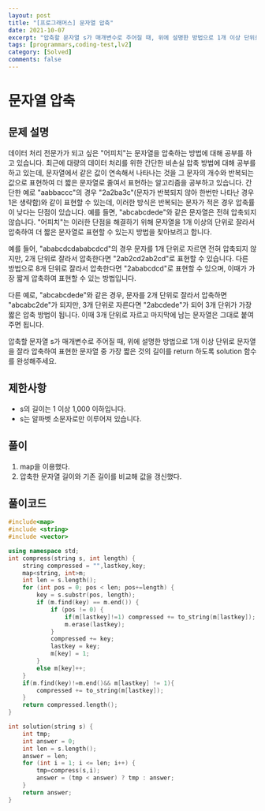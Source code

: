 ```yaml
---
layout: post
title: "[프로그래머스] 문자열 압축"
date: 2021-10-07
excerpt: "압축할 문자열 s가 매개변수로 주어질 때, 위에 설명한 방법으로 1개 이상 단위로 문자열을 잘라 압축하여 표현한 문자열 중 가장 짧은 것의 길이를 return 하도록 solution 함수를 완성해주세요."
tags: [programmars,coding-test,lv2]
category: [Solved]
comments: false
---
```


# 문자열 압축
## 문제 설명
데이터 처리 전문가가 되고 싶은 "어피치"는 문자열을 압축하는 방법에 대해 공부를 하고 있습니다. 최근에 대량의 데이터 처리를 위한 간단한 비손실 압축 방법에 대해 공부를 하고 있는데, 문자열에서 같은 값이 연속해서 나타나는 것을 그 문자의 개수와 반복되는 값으로 표현하여 더 짧은 문자열로 줄여서 표현하는 알고리즘을 공부하고 있습니다.
간단한 예로 "aabbaccc"의 경우 "2a2ba3c"(문자가 반복되지 않아 한번만 나타난 경우 1은 생략함)와 같이 표현할 수 있는데, 이러한 방식은 반복되는 문자가 적은 경우 압축률이 낮다는 단점이 있습니다. 예를 들면, "abcabcdede"와 같은 문자열은 전혀 압축되지 않습니다. "어피치"는 이러한 단점을 해결하기 위해 문자열을 1개 이상의 단위로 잘라서 압축하여 더 짧은 문자열로 표현할 수 있는지 방법을 찾아보려고 합니다.

예를 들어, "ababcdcdababcdcd"의 경우 문자를 1개 단위로 자르면 전혀 압축되지 않지만, 2개 단위로 잘라서 압축한다면 "2ab2cd2ab2cd"로 표현할 수 있습니다. 다른 방법으로 8개 단위로 잘라서 압축한다면 "2ababcdcd"로 표현할 수 있으며, 이때가 가장 짧게 압축하여 표현할 수 있는 방법입니다.

다른 예로, "abcabcdede"와 같은 경우, 문자를 2개 단위로 잘라서 압축하면 "abcabc2de"가 되지만, 3개 단위로 자른다면 "2abcdede"가 되어 3개 단위가 가장 짧은 압축 방법이 됩니다. 이때 3개 단위로 자르고 마지막에 남는 문자열은 그대로 붙여주면 됩니다.

압축할 문자열 s가 매개변수로 주어질 때, 위에 설명한 방법으로 1개 이상 단위로 문자열을 잘라 압축하여 표현한 문자열 중 가장 짧은 것의 길이를 return 하도록 solution 함수를 완성해주세요.

## 제한사항
* s의 길이는 1 이상 1,000 이하입니다.
* s는 알파벳 소문자로만 이루어져 있습니다.

## 풀이
1. map을 이용했다.
2. 압축한 문자열 길이와 기존 길이를 비교해 값을 갱신했다.
 
## 풀이코드
```c++
#include<map>
#include <string>
#include <vector>

using namespace std;
int compress(string s, int length) {
    string compressed = "",lastkey,key;
    map<string, int>m;
    int len = s.length();
    for (int pos = 0; pos < len; pos+=length) {
        key = s.substr(pos, length);
        if (m.find(key) == m.end()) {
            if (pos != 0) {
                if(m[lastkey]!=1) compressed += to_string(m[lastkey]);
                m.erase(lastkey);
            }
            compressed += key;
            lastkey = key;
            m[key] = 1;
        }
        else m[key]++;
    }
    if(m.find(key)!=m.end()&& m[lastkey] != 1){
        compressed += to_string(m[lastkey]);
    }
    return compressed.length();
}

int solution(string s) {
    int tmp;
    int answer = 0;
    int len = s.length();
    answer = len;
    for (int i = 1; i <= len; i++) {
        tmp=compress(s,i);
        answer = (tmp < answer) ? tmp : answer;
    }
    return answer;
}
```